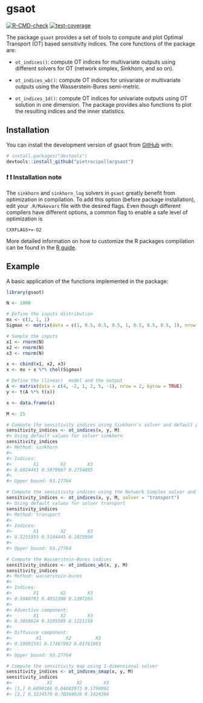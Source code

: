 
<!-- README.md is generated from README.Rmd. Please edit that file -->

# gsaot

<!-- badges: start -->

[![R-CMD-check](https://github.com/pietrocipolla/gsaot/actions/workflows/R-CMD-check.yaml/badge.svg)](https://github.com/pietrocipolla/gsaot/actions/workflows/R-CMD-check.yaml)
[![test-coverage](https://github.com/pietrocipolla/gsaot/actions/workflows/test-coverage.yaml/badge.svg)](https://github.com/pietrocipolla/gsaot/actions/workflows/test-coverage.yaml)
<!-- badges: end -->

The package `gsaot` provides a set of tools to compute and plot Optimal
Transport (OT) based sensitivity indices. The core functions of the
package are:

- `ot_indices()`: compute OT indices for multivariate outputs using
  different solvers for OT (network simplex, Sinkhorn, and so on).

- `ot_indices_wb()`: compute OT indices for univariate or multivariate
  outputs using the Wasserstein-Bures semi-metric.

- `ot_indices_1d()`: compute OT indices for univariate outputs using OT
  solution in one dimension. The package provides also functions to plot
  the resulting indices and the inner statistics.

## Installation

You can install the development version of gsaot from
[GitHub](https://github.com/) with:

``` r
# install.packages("devtools")
devtools::install_github("pietrocipolla/gsaot")
```

### :exclamation: :exclamation: Installation note

The `sinkhorn` and `sinkhorn_log` solvers in `gsaot` greatly benefit
from optimization in compilation. To add this option (before package
installation), edit your `.R/Makevars` file with the desired flags. Even
though different compilers have different options, a common flag to
enable a safe level of optimization is

    CXXFLAGS+=-O2

More detailed information on how to customize the R packages compilation
can be found in the [R
guide](https://cran.r-project.org/doc/manuals/R-admin.html#Customizing-package-compilation).

## Example

A basic application of the functions implemented in the package:

``` r
library(gsaot)

N <- 1000

# Define the inputs distribution
mx <- c(1, 1, 1)
Sigmax <- matrix(data = c(1, 0.5, 0.5, 0.5, 1, 0.5, 0.5, 0.5, 1), nrow = 3)

# Sample the inputs
x1 <- rnorm(N)
x2 <- rnorm(N)
x3 <- rnorm(N)

x <- cbind(x1, x2, x3)
x <- mx + x %*% chol(Sigmax)

# Define the (linear)  model and the output
A <- matrix(data = c(4, -2, 1, 2, 5, -1), nrow = 2, byrow = TRUE)
y <- t(A %*% t(x))

x <- data.frame(x)

M <- 25

# Compute the sensitivity indices using Sinkhorn's solver and default parameters
sensitivity_indices <- ot_indices(x, y, M)
#> Using default values for solver sinkhorn
sensitivity_indices
#> Method: sinkhorn 
#> 
#> Indices:
#>        X1        X2        X3 
#> 0.6024491 0.5979907 0.2734895 
#> 
#> Upper bound: 93.27764

# Compute the sensitivity indices using the Network Simplex solver and default parameters
sensitivity_indices <- ot_indices(x, y, M, solver = "transport")
#> Using default values for solver transport
sensitivity_indices
#> Method: transport 
#> 
#> Indices:
#>        X1        X2        X3 
#> 0.5231955 0.5104445 0.1825898 
#> 
#> Upper bound: 93.27764

# Compute the Wasserstein-Bures indices
sensitivity_indices <- ot_indices_wb(x, y, M)
sensitivity_indices
#> Method: wasserstein-bures 
#> 
#> Indices:
#>        X1        X2        X3 
#> 0.5040783 0.4852300 0.1397265 
#> 
#> Advective component:
#>        X1        X2        X3 
#> 0.3050624 0.3105509 0.1221156 
#> 
#> Diffusive component:
#>         X1         X2         X3 
#> 0.19901591 0.17467902 0.01761093 
#> 
#> Upper bound: 93.27764

# Compute the sensitivity map using 1-dimensional solver
sensitivity_indices <- ot_indices_smap(x, y, M)
sensitivity_indices
#>             X1         X2        X3
#> [1,] 0.6090166 0.04683973 0.1790092
#> [2,] 0.3234579 0.70364026 0.1424398
```
